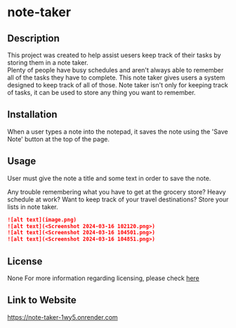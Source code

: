 # note-taker

## Description

This project was created to help assist uesers keep track of their tasks by storing them in a note taker.  
Plenty of people have busy schedules
and aren't always able to remember all of the tasks they have to complete.
This note taker gives users a system designed to keep track of all of those.
Note taker isn't only for keeping track of tasks,
it can be used to store any thing you want to remember.

## Installation

When a user types a note into the notepad,
it saves the note using the 'Save Note' button at the top of the page.

## Usage

User must give the note a title
and some text in order to save the note.

Any trouble remembering what you have to get at the grocery store?
Heavy schedule at work?
Want to keep track of your travel destinations?
Store your lists in note taker.

```md
![alt text](image.png)
![alt text](<Screenshot 2024-03-16 102120.png>)
![alt text](<Screenshot 2024-03-16 104501.png>)
![alt text](<Screenshot 2024-03-16 104851.png>)
```

## License

None
For more information regarding licensing, 
please check [here](https://choosealicense.com/licenses/)

## Link to Website

https://note-taker-1wy5.onrender.com